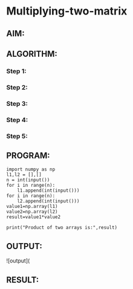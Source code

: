 # Multiplying-two-matrix

## AIM:

## ALGORITHM:

### Step 1:
### Step 2:
### Step 3:
### Step 4:
### Step 5:

## PROGRAM: 
~~~
import numpy as np
l1,l2 = [],[]
n = int(input())
for i in range(n):
    l1.append(int(input()))
for i in range(n):
    l2.append(int(input()))
value1=np.array(l1)
value2=np.array(l2)
result=value1*value2

print("Product of two arrays is:",result)
~~~
    

## OUTPUT:
![output](

## RESULT:

